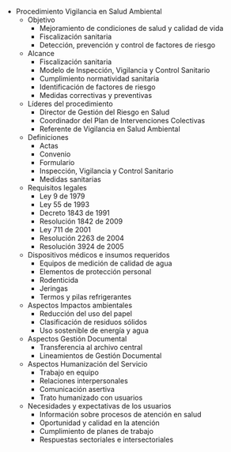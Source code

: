 - Procedimiento Vigilancia en Salud Ambiental
  - Objetivo
    - Mejoramiento de condiciones de salud y calidad de vida
    - Fiscalización sanitaria
    - Detección, prevención y control de factores de riesgo
  - Alcance
    - Fiscalización sanitaria
    - Modelo de Inspección, Vigilancia y Control Sanitario
    - Cumplimiento normatividad sanitaria
    - Identificación de factores de riesgo
    - Medidas correctivas y preventivas
  - Líderes del procedimiento
    - Director de Gestión del Riesgo en Salud
    - Coordinador del Plan de Intervenciones Colectivas
    - Referente de Vigilancia en Salud Ambiental
  - Definiciones
    - Actas
    - Convenio
    - Formulario
    - Inspección, Vigilancia y Control Sanitario
    - Medidas sanitarias
  - Requisitos legales
    - Ley 9 de 1979
    - Ley 55 de 1993
    - Decreto 1843 de 1991
    - Resolución 1842 de 2009
    - Ley 711 de 2001
    - Resolución 2263 de 2004
    - Resolución 3924 de 2005
  - Dispositivos médicos e insumos requeridos
    - Equipos de medición de calidad de agua
    - Elementos de protección personal
    - Rodenticida
    - Jeringas
    - Termos y pilas refrigerantes
  - Aspectos Impactos ambientales
    - Reducción del uso del papel
    - Clasificación de residuos sólidos
    - Uso sostenible de energía y agua
  - Aspectos Gestión Documental
    - Transferencia al archivo central
    - Lineamientos de Gestión Documental
  - Aspectos Humanización del Servicio
    - Trabajo en equipo
    - Relaciones interpersonales
    - Comunicación asertiva
    - Trato humanizado con usuarios
  - Necesidades y expectativas de los usuarios
    - Información sobre procesos de atención en salud
    - Oportunidad y calidad en la atención
    - Cumplimiento de planes de trabajo
    - Respuestas sectoriales e intersectoriales